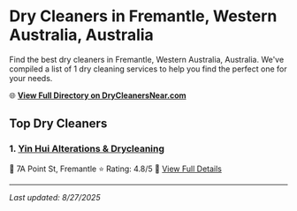 # Dry Cleaners in Fremantle, Western Australia, Australia

Find the best dry cleaners in Fremantle, Western Australia, Australia. We've compiled a list of 1 dry cleaning services to help you find the perfect one for your needs.

🌐 **[View Full Directory on DryCleanersNear.com](https://drycleanersnear.com/city/Australia/Western%20Australia/Fremantle)**

## Top Dry Cleaners

### 1. [Yin Hui Alterations & Drycleaning](https://drycleanersnear.com/dryCleaner/68ad160f1d9ee695c9252cf5/yin-hui-alterations-drycleaning)
📍 7A Point St, Fremantle
⭐ Rating: 4.8/5
🔗 [View Full Details](https://drycleanersnear.com/dryCleaner/68ad160f1d9ee695c9252cf5/yin-hui-alterations-drycleaning)


---

*Last updated: 8/27/2025*
